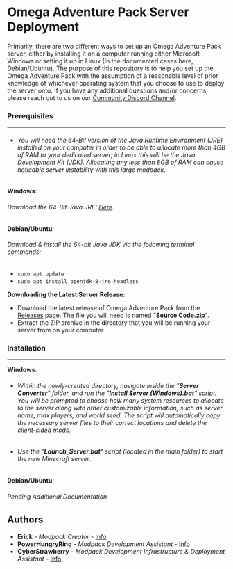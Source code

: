 # Omega Adventure Pack Server Deployment

Primarily, there are two different ways to set up an Omega Adventure Pack server, either by installing it on a computer running either Microsoft Windows or setting it up in Linux (In the documented cases here, Debian/Ubuntu). The purpose of this repository is to help you set up the Omega Adventure Pack with the assumption of a reasonable level of prior knowledge of whichever operating system that you choose to use to deploy the server onto.  If you have any additional questions and/or concerns, please reach out to us on our [Community Discord Channel](https://www.google.com/url?q=https%3A%2F%2Fdiscord.gg%2FKmGguMz&sa=D&sntz=1&usg=AFQjCNHFXE7b1nuhdnnZnT3OCjdJ0uLmtw).

### Prerequisites
------
- ###### You will need the 64-Bit version of the Java Runtime Environment (JRE) installed on your computer in order to be able to allocate more than 4GB of RAM to your dedicated server; in Linux this will be the Java Development Kit (JDK).  Allocating any less than 8GB of RAM can cause noticable server instability with this large modpack.  

**Windows**:
###### Download the 64-Bit Java JRE: [Here](https://javadl.oracle.com/webapps/download/AutoDL?BundleId=240728_5b13a193868b4bf28bcb45c792fce896).

**Debian/Ubuntu**:
###### Download & Install the 64-bit Java JDK via the following terminal commands:
- `sudo apt update`
- `sudo apt install openjdk-8-jre-headless`

**Downloading the Latest Server Release:**
- Download the latest release of Omega Adventure Pack from the [Releases](https://github.com/cyberstrawberry101/Omega-Adventure-Pack/releases) page.  The file you will need is named "**Source Code.zip**".
- Extract the ZIP archive in the directory that you will be running your server from on your computer.  

### Installation
------
**Windows**:
- ###### Within the newly-created directory, navigate inside the "**Server Converter**" folder, and run the "**Install Server (Windows).bat**" script.  You will be prompted to choose how many system resources to allocate to the server along with other customizable information, such as server name, max players, and world seed.  The script will automatically copy the necessary server files to their correct locations and delete the client-sided mods.
- ###### Use the "**Launch_Server.bat**" script (located in the main folder) to start the new Minecraft server.

**Debian/Ubuntu**:
###### Pending Additional Documentation

## Authors

* **Erick** - *Modpack Creator* - [Info]()
* **PowerHungryRing** - *Modpack Development Assistant* - [Info]()
* **CyberStrawberry** - *Modpack Development Infrastructure & Deployment Assistant* - [Info]()

  








